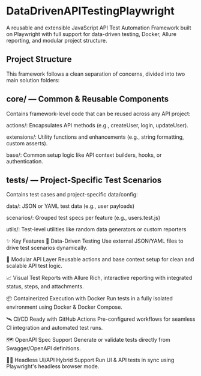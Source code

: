# DataDrivenAPITestingPlaywright
A reusable and extensible JavaScript API Test Automation Framework built on Playwright with full support for data-driven testing, Docker, Allure reporting, and modular project structure.

## Project Structure
This framework follows a clean separation of concerns, divided into two main solution folders:

## core/ — Common & Reusable Components
Contains framework-level code that can be reused across any API project:

actions/: Encapsulates API methods (e.g., createUser, login, updateUser).

extensions/: Utility functions and enhancements (e.g., string formatting, custom asserts).

base/: Common setup logic like API context builders, hooks, or authentication.

## tests/ — Project-Specific Test Scenarios
Contains test cases and project-specific data/config:

data/: JSON or YAML test data (e.g., user payloads)

scenarios/: Grouped test specs per feature (e.g., users.test.js)

utils/: Test-level utilities like random data generators or custom reporters

✨ Key Features
🔂 Data-Driven Testing
Use external JSON/YAML files to drive test scenarios dynamically.

🧩 Modular API Layer
Reusable actions and base context setup for clean and scalable API test logic.

📈 Visual Test Reports with Allure
Rich, interactive reporting with integrated status, steps, and attachments.

📦 Containerized Execution with Docker
Run tests in a fully isolated environment using Docker & Docker Compose.

🛰️ CI/CD Ready with GitHub Actions
Pre-configured workflows for seamless CI integration and automated test runs.

🗺️ OpenAPI Spec Support
Generate or validate tests directly from Swagger/OpenAPI definitions.

🕵️‍♂️ Headless UI/API Hybrid Support
Run UI & API tests in sync using Playwright's headless browser mode.
